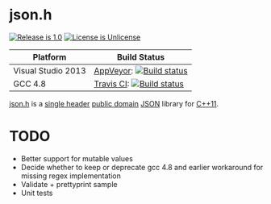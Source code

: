 # json.h

[![Release is 1.0](http://img.shields.io/badge/release-1.0-blue.svg?style=flat)](https://raw.githubusercontent.com/sgorsten/json/master/json.h)
[![License is Unlicense](http://img.shields.io/badge/license-Unlicense-blue.svg?style=flat)](http://unlicense.org/)

Platform | Build Status |
-------- | ------------ |
Visual Studio 2013 | [AppVeyor](http://ci.appveyor.com/): [![Build status](https://ci.appveyor.com/api/projects/status/26ad7w3kx1e7w27h?svg=true)](https://ci.appveyor.com/project/sgorsten/json) |
GCC 4.8 | [Travis CI](http://travis-ci.org): [![Build status](http://travis-ci.org/sgorsten/json.svg?branch=master)](https://travis-ci.org/sgorsten/json) |

[json.h](/json.h) is a [single header](http://github.com/nothings/stb/blob/master/docs/other_libs.md) [public domain](http://unlicense.org/) [JSON](http://json.org) library for [C++11](http://en.cppreference.com/w/). 

# TODO

* Better support for mutable values
* Decide whether to keep or deprecate gcc 4.8 and earlier workaround for missing regex implementation
* Validate + prettyprint sample
* Unit tests
